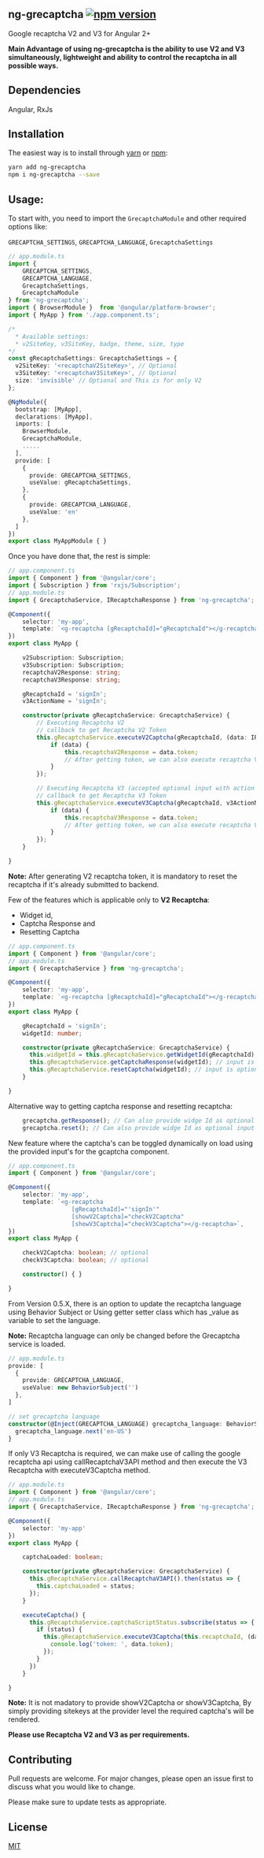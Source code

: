 ## ng-grecaptcha [![npm version](https://badge.fury.io/js/ng-grecaptcha.svg)](http://badge.fury.io/js/ng-grecaptcha)
Google recaptcha V2 and V3 for Angular 2+

**Main Advantage of using ng-grecaptcha is the ability to use V2 and V3 simultaneously, lightweight and ability to control the recaptcha in all possible ways.**

## Dependencies
Angular, RxJs

## <a name="installation"></a>Installation
The easiest way is to install through [yarn](https://yarnpkg.com/package/ng-grecaptcha) or [npm](https://www.npmjs.com/package/ng-grecaptcha):
```sh
yarn add ng-grecaptcha
npm i ng-grecaptcha --save
```

## Usage:
To start with, you need to import the `GrecaptchaModule` and other required options like:

`GRECAPTCHA_SETTINGS`, `GRECAPTCHA_LANGUAGE`, `GrecaptchaSettings`
```typescript
// app.module.ts
import {
    GRECAPTCHA_SETTINGS,
    GRECAPTCHA_LANGUAGE,
    GrecaptchaSettings,
    GrecaptchaModule
} from 'ng-grecaptcha';
import { BrowserModule }  from '@angular/platform-browser';
import { MyApp } from './app.component.ts';

/*
  * Available settings:
  * v2SiteKey, v3SiteKey, badge, theme, size, type
*/
const gRecaptchaSettings: GrecaptchaSettings = {
  v2SiteKey: '<recaptchaV2SiteKey>', // Optional
  v3SiteKey: '<recaptchaV3SiteKey>', // Optional
  size: 'invisible' // Optional and This is for only V2
};

@NgModule({
  bootstrap: [MyApp],
  declarations: [MyApp],
  imports: [
    BrowserModule,
    GrecaptchaModule,
    .....
  ],
  provide: [
    {
      provide: GRECAPTCHA_SETTINGS,
      useValue: gRecaptchaSettings,
    },
    {
      provide: GRECAPTCHA_LANGUAGE,
      useValue: 'en'
    },
  ]
})
export class MyAppModule { }
```

Once you have done that, the rest is simple:
```typescript
// app.component.ts
import { Component } from '@angular/core';
import { Subscription } from 'rxjs/Subscription';
// app.module.ts
import { GrecaptchaService, IRecaptchaResponse } from 'ng-grecaptcha';

@Component({
    selector: 'my-app',
    template: `<g-recaptcha [gRecaptchaId]="gRecaptchaId"></g-recaptcha>`,
})
export class MyApp {

    v2Subscription: Subscription;
    v3Subscription: Subscription;
    recaptchaV2Response: string;
    recaptchaV3Response: string;

    gRecaptchaId = 'signIn';
    v3ActionName = 'signIn';

    constructor(private gRecaptchaService: GrecaptchaService) {
        // Executing Recaptcha V2
        // callback to get Recaptcha V2 Token
        this.gRecaptchaService.executeV2Captcha(gRecaptchaId, (data: IRecaptchaResponse) => {
            if (data) {
                this.recaptchaV2Response = data.token;
                // After getting token, we can also execute recaptcha V3 at this step
            }
        });

        // Executing Recaptcha V3 (accepted optional input with action name)
        // callback to get Recaptcha V3 Token
        this.gRecaptchaService.executeV3Captcha(gRecaptchaId, v3ActionName, (data: IRecaptchaResponse) => {
            if (data) {
                this.recaptchaV3Response = data.token;
                // After getting token, we can also execute recaptcha V2 at this step
            }
        });
    }

}
```
**Note:** After generating V2 recaptcha token, it is mandatory to reset the recaptcha if it's already submitted to backend.

Few of the features which is applicable only to **V2 Recaptcha**:

- Widget id,
- Captcha Response and
- Resetting Captcha
```typescript
// app.component.ts
import { Component } from '@angular/core';
// app.module.ts
import { GrecaptchaService } from 'ng-grecaptcha';

@Component({
    selector: 'my-app',
    template: `<g-recaptcha [gRecaptchaId]="gRecaptchaId"></g-recaptcha>`,
})
export class MyApp {

    gRecaptchaId = 'signIn';
    widgetId: number;

    constructor(private gRecaptchaService: GrecaptchaService) {
      this.widgetId = this.gRecaptchaService.getWidgetId(gRecaptchaId); // returns a widget id of type number
      this.gRecaptchaService.getCaptchaResponse(widgetId); // input is optional and returns a token of type string
      this.gRecaptchaService.resetCaptcha(widgetId); // input is optional
    }

}
```

Alternative way to getting captcha response and resetting recaptcha:
```typescript
    grecaptcha.getResponse(); // Can also provide widge Id as optional input
    grecaptcha.reset(); // Can also provide widge Id as optional input
```

New feature where the captcha's can be toggled dynamically on load using the provided input's for the gcaptcha component.
```typescript
// app.component.ts
import { Component } from '@angular/core';

@Component({
    selector: 'my-app',
    template: `<g-recaptcha
                  [gRecaptchaId]="'signIn'"
                  [showV2Captcha]="checkV2Captcha"
                  [showV3Captcha]="checkV3Captcha"></g-recaptcha>`,
})
export class MyApp {

    checkV2Captcha: boolean; // optional
    checkV3Captcha: boolean; // optional

    constructor() { }

}
```

From Version 0.5.X, there is an option to update the recaptcha language using Behavior Subject or Using getter setter class which has _value as variable to set the language.

**Note:** Recaptcha language can only be changed before the Grecaptcha service is loaded.
```typescript
// app.module.ts
provide: [
  {
    provide: GRECAPTCHA_LANGUAGE,
    useValue: new BehaviorSubject('')
  },
]

// set grecaptcha language
constructor(@Inject(GRECAPTCHA_LANGUAGE) grecaptcha_language: BehaviorSubject<string>) {
  grecaptcha_language.next('en-US')
}

```

If only V3 Recaptcha is required, we can make use of calling the google recaptcha api using callRecaptchaV3API method and then execute the V3 Recaptcha with executeV3Captcha method.

```typescript
// app.module.ts
import { Component } from '@angular/core';
// app.module.ts
import { GrecaptchaService, IRecaptchaResponse } from 'ng-grecaptcha';

@Component({
    selector: 'my-app'
})
export class MyApp {

    captchaLoaded: boolean;

    constructor(private gRecaptchaService: GrecaptchaService) {
      this.gRecaptchaService.callRecaptchaV3API().then(status => {
        this.captchaLoaded = status;
      });
    }

    executeCaptcha() {
      this.gRecaptchaService.captchaScriptStatus.subscribe(status => {
        if (status) {
          this.gRecaptchaService.executeV3Captcha(this.recaptchaId, (data: IRecaptchaResponse) => {
            console.log('token: ', data.token);
          });
        }
      })
    }

}

```

**Note:** It is not madatory to provide showV2Captcha or showV3Captcha, By simply providing sitekeys at the provider level the required captcha's will be rendered.

**Please use Recaptcha V2 and V3 as per requirements.**

## Contributing
Pull requests are welcome. For major changes, please open an issue first to discuss what you would like to change.

Please make sure to update tests as appropriate.

## License
[MIT](https://choosealicense.com/licenses/mit/)